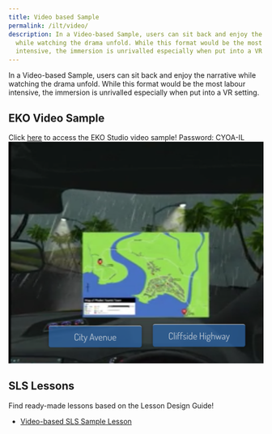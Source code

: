 ```yaml
---
title: Video based Sample
permalink: /ilt/video/
description: In a Video-based Sample, users can sit back and enjoy the narrative
  while watching the drama unfold. While this format would be the most labour
  intensive, the immersion is unrivalled especially when put into a VR setting.
---
```

In a Video-based Sample, users can sit back and enjoy the narrative while watching the drama unfold. While this format would be the most labour intensive, the immersion is unrivalled especially when put into a VR setting.

## EKO Video Sample
Click [here](https://go.gov.sg/cyoaphuket3) to access the EKO Studio video sample!
Password: CYOA-IL
![ILT video](/images/ILTvideo.png)

## SLS Lessons
Find ready-made lessons based on the Lesson Design Guide!
* [Video-based SLS Sample Lesson](https://go.gov.sg/cyoavideosls)
